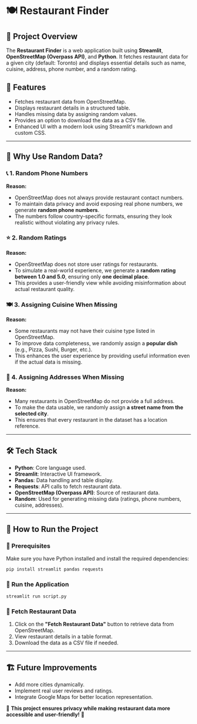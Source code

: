 # 🍽️ Restaurant Finder

## 📌 Project Overview
The **Restaurant Finder** is a web application built using **Streamlit**, **OpenStreetMap (Overpass API)**, and **Python**. It fetches restaurant data for a given city (default: Toronto) and displays essential details such as name, cuisine, address, phone number, and a random rating.

## 🚀 Features
- Fetches restaurant data from OpenStreetMap.
- Displays restaurant details in a structured table.
- Handles missing data by assigning random values.
- Provides an option to download the data as a CSV file.
- Enhanced UI with a modern look using Streamlit's markdown and custom CSS.

---

## 🎯 Why Use Random Data?

### 📞 1. **Random Phone Numbers**
**Reason:**
- OpenStreetMap does not always provide restaurant contact numbers.
- To maintain data privacy and avoid exposing real phone numbers, we generate **random phone numbers**.
- The numbers follow country-specific formats, ensuring they look realistic without violating any privacy rules.

### ⭐ 2. **Random Ratings**
**Reason:**
- OpenStreetMap does not store user ratings for restaurants.
- To simulate a real-world experience, we generate a **random rating between 1.0 and 5.0**, ensuring only **one decimal place**.
- This provides a user-friendly view while avoiding misinformation about actual restaurant quality.

### 🍽️ 3. **Assigning Cuisine When Missing**
**Reason:**
- Some restaurants may not have their cuisine type listed in OpenStreetMap.
- To improve data completeness, we randomly assign a **popular dish** (e.g., Pizza, Sushi, Burger, etc.).
- This enhances the user experience by providing useful information even if the actual data is missing.

### 📍 4. **Assigning Addresses When Missing**
**Reason:**
- Many restaurants in OpenStreetMap do not provide a full address.
- To make the data usable, we randomly assign **a street name from the selected city**.
- This ensures that every restaurant in the dataset has a location reference.

---

## 🛠️ Tech Stack
- **Python**: Core language used.
- **Streamlit**: Interactive UI framework.
- **Pandas**: Data handling and table display.
- **Requests**: API calls to fetch restaurant data.
- **OpenStreetMap (Overpass API)**: Source of restaurant data.
- **Random**: Used for generating missing data (ratings, phone numbers, cuisine, addresses).

---

## 📜 How to Run the Project
### 🔹 Prerequisites
Make sure you have Python installed and install the required dependencies:
```sh
pip install streamlit pandas requests
```

### 🔹 Run the Application
```sh
streamlit run script.py
```

### 🔹 Fetch Restaurant Data
1. Click on the **"Fetch Restaurant Data"** button to retrieve data from OpenStreetMap.
2. View restaurant details in a table format.
3. Download the data as a CSV file if needed.

---

## 🏗️ Future Improvements
- Add more cities dynamically.
- Implement real user reviews and ratings.
- Integrate Google Maps for better location representation.

📌 **This project ensures privacy while making restaurant data more accessible and user-friendly!** 🎉

